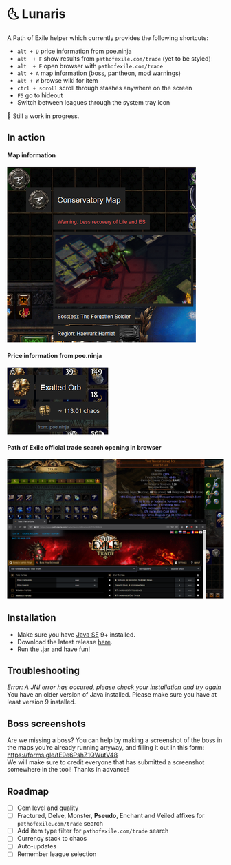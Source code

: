 # :last_quarter_moon_with_face: Lunaris

A Path of Exile helper which currently provides the following shortcuts:
- `alt + D` price information from poe.ninja
- `alt  + F` show results from `pathofexile.com/trade` (yet to be styled)
- `alt  + E` open browser with `pathofexile.com/trade`
- `alt + A` map information (boss, pantheon, mod warnings)
- `alt + W` browse wiki for item
- `ctrl + scroll` scroll through stashes anywhere on the screen
- `F5` go to hideout
- Switch between leagues through the system tray icon

:construction: Still a work in progress.

## In action

#### Map information
![Map information screenshot](/screenshots/map_info_screenshot.png)

#### Price information from poe.ninja
![Price information from poe.ninja screenshot](/screenshots/price_information_screenshot.png)

#### Path of Exile official trade search opening in browser
![Path of Exile trade in browser screenshot](/screenshots/path_of_exile_browser_screenshot.png)

## Installation

- Make sure you have [Java SE](https://www.oracle.com/technetwork/java/javase/downloads/index.html) 9+ installed.
- Download the latest release [here](https://github.com/mtricht/lunaris/releases).
- Run the .jar and have fun!

## Troubleshooting

*Error: A JNI error has occured, please check your installation and try again*  
You have an older version of Java installed. Please make sure you have at least version 9 installed.

## Boss screenshots
Are we missing a boss? You can help by making a screenshot of the boss in the maps you’re already running anyway, and filling it out in this form: https://forms.gle/tE9e6PshZ1QWutV48  
We will make sure to credit everyone that has submitted a screenshot somewhere in the tool! Thanks in advance!

## Roadmap
- [ ] Gem level and quality
- [ ] Fractured, Delve, Monster, **Pseudo**, Enchant and Veiled affixes for `pathofexile.com/trade` search
- [ ] Add item type filter for `pathofexile.com/trade` search
- [ ] Currency stack to chaos
- [ ] Auto-updates
- [ ] Remember league selection

